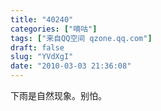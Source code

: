 ```yaml
---
title: "40240"
categories: ["嘀咕"]
tags: ["来自QQ空间 qzone.qq.com"]
draft: false
slug: "YVdXgI"
date: "2010-03-03 21:36:08"
---
```


下雨是自然现象。别怕。
